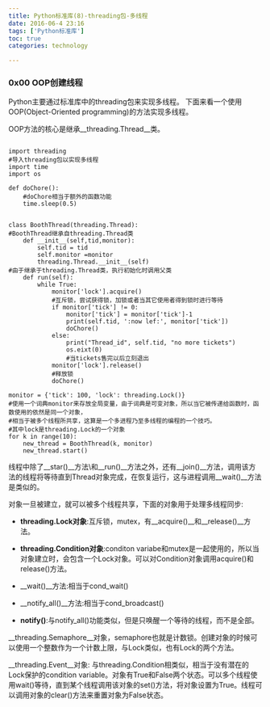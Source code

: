 ```yaml
---
title: Python标准库(8)-threading包-多线程
date: 2016-06-4 23:16
tags: ['Python标准库']
toc: true
categories: technology

---
```

### 0x00 OOP创建线程
Python主要通过标准库中的threading包来实现多线程。
下面来看一个使用OOP(Object-Oriented programming)的方法实现多线程。

OOP方法的核心是继承__threading.Thread__类。

```

import threading
#导入threading包以实现多线程
import time
import os

def doChore():
    #doChore相当于额外的函数功能
    time.sleep(0.5)


class BoothThread(threading.Thread):
#BoothThread继承自threading.Thread类
    def __init__(self,tid,monitor):
        self.tid = tid
        self.monitor =monitor
        threading.Thread.__init__(self)
#由于继承于threading.Thread类，执行初始化时调用父类
    def run(self):
        while True:
            monitor['lock'].acquire()
            #互斥锁，尝试获得锁，加锁或者当其它使用者得到锁时进行等待
            if monitor['tick'] != 0:
                monitor['tick'] = monitor['tick']-1
                print(self.tid, ':now lef:', monitor['tick'])
                doChore()
            else:
                print("Thread_id", self.tid, "no more tickets")
                os.eixt(0)
                #当tickets售完以后立刻退出
            monitor['lock'].release()
            #释放锁
            doChore()

monitor = {'tick': 100, 'lock': threading.Lock()}
#使用一个词典monitor来存放全局变量，由于词典是可变对象，所以当它被传递给函数时，函数使用的依然是同一个对象，
#相当于被多个线程所共享，这算是一个多进程乃至多线程的编程的一个技巧。
#其中lock是threading.Lock的一个对象
for k in range(10):
    new_thread = BoothThread(k, monitor)
    new_thread.start()
```

线程中除了__star()__方法\和__run()__方法之外，还有__join()__方法，调用该方法的线程将等待直到Thread对象完成，在恢复运行，这与进程调用__wait()__方法是类似的。


对象一旦被建立，就可以被多个线程共享，下面的对象用于处理多线程同步:

*  __threading.Lock对象__:互斥锁，mutex，有__acquire()__和__release()__方法。

* __threading.Condition对象__:conditon variabe和mutex是一起使用的，所以当对象建立时，会包含一个Lock对象。可以对Condition对象调用acquire()和release()方法。
 
* __wait()__方法:相当于cond_wait()
* __notify_all()__方法:相当于cond_broadcast()
* __notify()__:与notify_all()功能类似，但是只唤醒一个等待的线程，而不是全部。

__threading.Semaphore__对象，semaphore也就是计数锁。创建对象的时候可以使用一个整数作为一个计数上限，与Lock类似，也有Lock的两个方法。

__threading.Event__对象: 与threading.Condition相类似，相当于没有潜在的Lock保护的condition variable。对象有True和False两个状态。可以多个线程使用wait()等待，直到某个线程调用该对象的set()方法，将对象设置为True。线程可以调用对象的clear()方法来重置对象为False状态。


